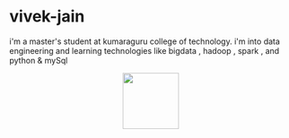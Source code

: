 # vivek-jain
i'm a master's student at kumaraguru college of technology. i'm  into data engineering and learning technologies like bigdata , hadoop , spark , and python &amp; mySql
<div id="header" align="center">
  <img src="https://media.giphy.com/media/M9gbBd9nbDrOTu1Mqx/giphy.gif" width="100"/>
</div>
